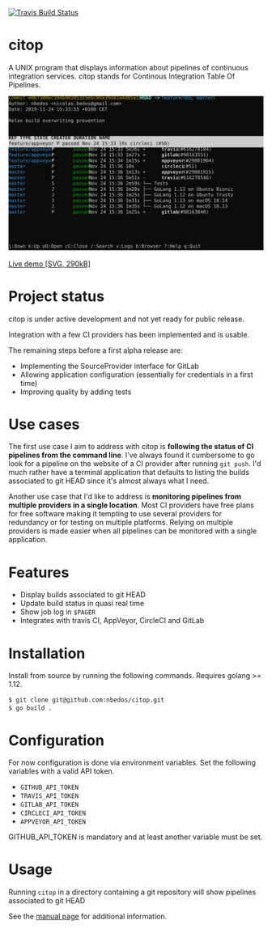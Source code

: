 [![Travis Build Status](https://travis-ci.org/nbedos/citop.svg?branch=master)](https://travis-ci.org/nbedos/citop/builds)

# citop
A UNIX program that displays information about pipelines of continuous
integration services. citop stands for Continous Integration Table Of Pipelines.

![User Interface](citop.svg)

[Live demo \[SVG, 290kB\]](https://nbedos.github.io/citop/demo.svg)


# Project status
citop is under active development and not yet ready for public release.

Integration with a few CI providers has been implemented and is usable.

The remaining steps before a first alpha release are:
* Implementing the SourceProvider interface for GitLab
* Allowing application configuration (essentially for credentials in a first time)
* Improving quality by adding tests
 
# Use cases
The first use case I aim to address with citop is **following the status of CI pipelines
from the command line**. I've always found it cumbersome to go look for a pipeline on the website
of a CI provider after running `git push`. I'd much rather have a terminal application that defaults
to listing the builds associated to git HEAD since it's almost always what I need.

Another use case that I'd like to address is **monitoring pipelines from multiple providers in a
single location**. Most CI providers have free plans for free software making it tempting to use several providers for redundancy or for testing on multiple platforms. Relying on multiple providers is made easier when all pipelines can be monitored with a single application.      

# Features
* Display builds associated to git HEAD
* Update build status in quasi real time
* Show job log in `$PAGER`
* Integrates with travis CI, AppVeyor, CircleCI and GitLab 

# Installation
Install from source by running the following commands. Requires golang >= 1.12.
```shell
$ git clone git@github.com:nbedos/citop.git
$ go build .
``` 

# Configuration
For now configuration is done via environment variables. Set the following variables with
a valid API token.

* `GITHUB_API_TOKEN`
* `TRAVIS_API_TOKEN`
* `GITLAB_API_TOKEN`
* `CIRCLECI_API_TOKEN`
* `APPVEYOR_API_TOKEN`

GITHUB_API_TOKEN is mandatory and at least another variable must be set.

# Usage
Running `citop` in a directory containing a git repository will show pipelines associated to git HEAD

See the [manual page](./man/citop.md) for additional information.
 

